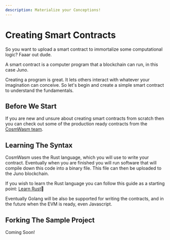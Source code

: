 ```yaml
---
description: Materialize your Conceptions!
---
```


# Creating Smart Contracts

So you want to upload a smart contract to immortalize some computational logic? Faaar out dude.

A smart contract is a computer program that a blockchain can run, in this case Juno.

Creating a program is great. It lets others interact with whatever your imagination can conceive. So let's begin and create a simple smart contract to understand the fundamentals.

## Before We Start

If you are new and unsure about creating smart contracts from scratch then you can check out some of the production ready contracts from the [CosmWasm team](https://github.com/CosmWasm/cosmwasm-plus).

## Learning The Syntax

CosmWasm uses the Rust language, which you will use to write your contract. Eventually when you are finished you will run software that will compile down this code into a binary file. This file can then be uploaded to the Juno blockchain.

If you wish to learn the Rust language you can follow this guide as a starting point: [Learn Rust](https://www.rust-lang.org/learn)📘

Eventually Golang will be also be supported for writing the contracts, and in the future when the EVM is ready, even Javascript.

## Forking The Sample Project

Coming Soon!

